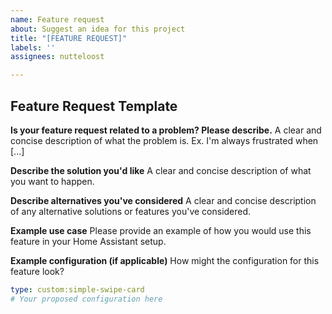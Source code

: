 ```yaml
---
name: Feature request
about: Suggest an idea for this project
title: "[FEATURE REQUEST]"
labels: ''
assignees: nutteloost

---
```


## Feature Request Template

**Is your feature request related to a problem? Please describe.**
A clear and concise description of what the problem is. Ex. I'm always frustrated when [...]

**Describe the solution you'd like**
A clear and concise description of what you want to happen.

**Describe alternatives you've considered**
A clear and concise description of any alternative solutions or features you've considered.

**Example use case**
Please provide an example of how you would use this feature in your Home Assistant setup.

**Example configuration (if applicable)**
How might the configuration for this feature look?

```yaml
type: custom:simple-swipe-card
# Your proposed configuration here
